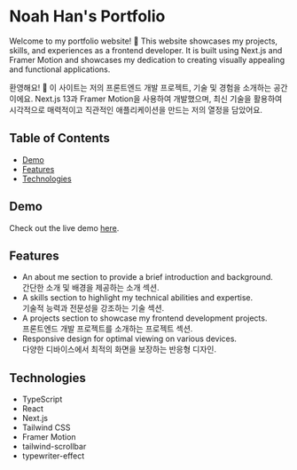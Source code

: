 # Noah Han's Portfolio

Welcome to my portfolio website! 🥳 This website showcases my projects, skills, and experiences as a frontend developer. It is built using Next.js and Framer Motion and showcases my dedication to creating visually appealing and functional applications.

환영해요! 🥳 이 사이트는 저의 프론트엔드 개발 프로젝트, 기술 및 경험을 소개하는 공간이에요. Next.js 13과 Framer Motion을 사용하여 개발했으며, 최신 기술을 활용하여 시각적으로 매력적이고 직관적인 애플리케이션을 만드는 저의 열정을 담았어요.

## Table of Contents

- [Demo](#demo)
- [Features](#features)
- [Technologies](#technologies)

## Demo

Check out the live demo [here](https://noahhan.vercel.app).

## Features

- An about me section to provide a brief introduction and background.  
  간단한 소개 및 배경을 제공하는 소개 섹션.
- A skills section to highlight my technical abilities and expertise.  
  기술적 능력과 전문성을 강조하는 기술 섹션.
- A projects section to showcase my frontend development projects.  
  프론트엔드 개발 프로젝트를 소개하는 프로젝트 섹션.
- Responsive design for optimal viewing on various devices.  
  다양한 디바이스에서 최적의 화면을 보장하는 반응형 디자인.

## Technologies

- TypeScript
- React
- Next.js
- Tailwind CSS
- Framer Motion
- tailwind-scrollbar
- typewriter-effect
